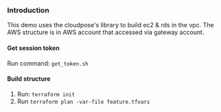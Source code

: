 ### Introduction
This demo uses the cloudpose's library to build ec2 & rds in the vpc. The AWS structure is in AWS account that accessed via gateway account.
#### Get session token
Run command: ```get_token.sh```
#### Build structure
1. Run: ```terraform init```
2. Run ```terraform plan -var-file feature.tfvars```

